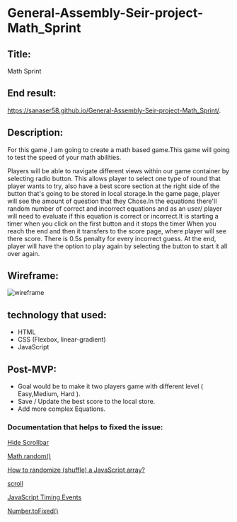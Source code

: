 # General-Assembly-Seir-project-Math_Sprint

## Title: 
Math Sprint

## End result: 
 https://sanaser58.github.io/General-Assembly-Seir-project-Math_Sprint/.

 
## Description: 

For this game ,I am  going to create a math based game.This game will going to test the speed of your math abilities.

 Players will be able to navigate different views within our game container by selecting radio button. This allows player to select one type of round that player wants to try, also have a best score section at the right side of the button that's going to be stored in local storage.In the game page, player will see the amount of question that they Chose.In the equations there'll random number of correct and incorrect equations and as an user/ player will need to evaluate if this equation is correct or incorrect.It is starting a timer when you click on the first button and it stops the timer When you reach the end and then it transfers to the score page, where player will see there score. There is 0.5s penalty for every incorrect guess. At the end, player will have the option to play again by selecting the button to start it all over again.


## Wireframe:

![wireframe](https://wireframe.cc/fWDiT8)



##  technology that used: 
- HTML
- CSS (Flexbox, linear-gradient)
- JavaScript


## Post-MVP:

- Goal would be to make it two players game with different level ( Easy,Medium, Hard ).
- Save / Update the best score to the local store.
- Add more complex Equations.


### Documentation that helps to fixed the issue:

[Hide Scrollbar](https://www.w3schools.com/howto/howto_css_hide_scrollbars.asp)

[Math.random()](https://developer.mozilla.org/en-US/docs/Web/JavaScript/Reference/Global_Objects/Math/random)

[How to randomize (shuffle) a JavaScript array?](https://stackoverflow.com/questions/2450954/how-to-randomize-shuffle-a-javascript-array)


[scroll](https://developer.mozilla.org/en-US/docs/Web/API/Element/scroll)


[JavaScript Timing Events](https://www.w3schools.com/js/js_timing.asp)

[Number.toFixed()](https://developer.mozilla.org/en-US/docs/Web/JavaScript/Reference/Global_Objects/Number/toFixed)


